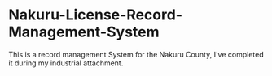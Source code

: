 # Nakuru-License-Record-Management-System
This is a record management System for the Nakuru County, I've completed it during my industrial attachment.

